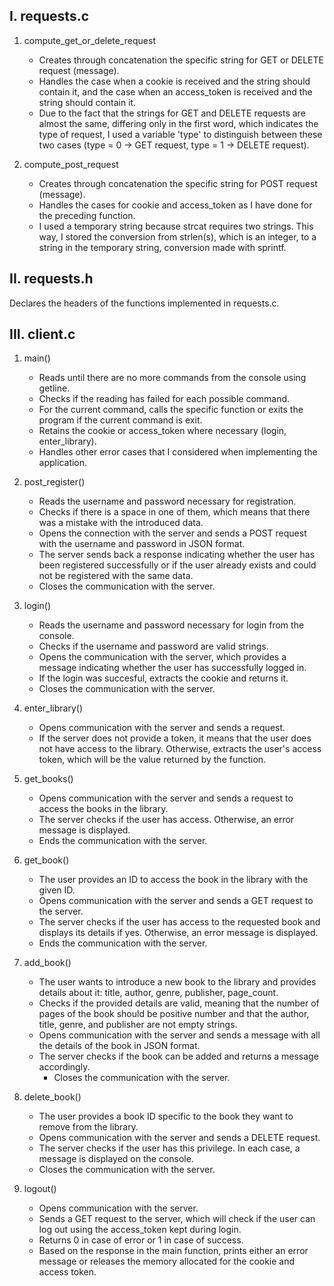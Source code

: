 
I. requests.c
---
1. compute_get_or_delete_request
    - Creates through concatenation the specific string for GET or DELETE request (message).
    - Handles the case when a cookie is received and the string should contain it, and the case when an access_token is received and the string should contain it.
    - Due to the fact that the strings for GET and DELETE requests are almost the same, differing only in the first word, which indicates the type of request, I used a variable 'type' to distinguish between these two cases (type = 0 -> GET request, type = 1 -> DELETE request).

2. compute_post_request
    - Creates through concatenation the specific string for POST request (message).
    - Handles the cases for cookie and access_token as I have done for the preceding function.
    - I used a temporary string because strcat requires two strings. This way, I stored the conversion from strlen(s), which is an integer, to a string in the temporary string, conversion made with sprintf.

II. requests.h
---
    
Declares the headers of the functions implemented in requests.c.


III. client.c
---
1. main()
    - Reads until there are no more commands from the console using getline.
    - Checks if the reading has failed for each possible command.
    - For the current command, calls the specific function or exits the program if the current command is exit.
    - Retains the cookie or access_token where necessary (login, enter_library).
    - Handles other error cases that I considered when implementing the application.

2. post_register()
    - Reads the username and password necessary for registration.
    - Checks if there is a space in one of them, which means that there was a mistake with the introduced data.
    - Opens the connection with the server and sends a POST request with the username and password in JSON format.
    - The server sends back a response indicating whether the user has been registered successfully or if the user already exists and could not be registered with the same data.
    - Closes the communication with the server.

3. login()
    - Reads the username and password necessary for login from the console.
    - Checks if the username and password are valid strings.
    - Opens the communication with the server, which provides a message indicating whether the user has successfully logged in.
    - If the login was succesful, extracts the cookie and returns it.
    - Closes the communication with the server.

4. enter_library()
    - Opens communication with the server and sends a request.
    - If the server does not provide a token, it means that the user does not have access to the library. Otherwise, extracts the user's access token, which will be the value returned by the function.

5. get_books()
    - Opens communication with the server and sends a request to access the books in the library.
    - The server checks if the user has access. Otherwise, an error message is displayed.
    - Ends the communication with the server.

6. get_book()
    - The user provides an ID to access the book in the library with the given ID.
    - Opens communication with the server and sends a GET request to the server.
    - The server checks if the user has access to the requested book and displays its details if yes. Otherwise, an error message is displayed.
    - Ends the communication with the server.

7. add_book()
    - The user wants to introduce a new book to the library and provides details about it: title, author, genre, publisher, page_count.
    - Checks if the provided details are valid, meaning that the number of pages of the book should be positive number and that the author, title, genre, and publisher are not empty strings.
    - Opens communication with the server and sends a message with all the details of the book in JSON format.
    - The server checks if the book can be added and returns a message accordingly.
       - Closes the communication with the server.

8. delete_book()
    - The user provides a book ID specific to the book they want to remove from the library.
    - Opens communication with the server and sends a DELETE request.
    - The server checks if the user has this privilege. In each case, a message is displayed on the console.
    - Closes the communication with the server.

9. logout()
    - Opens communication with the server.
    - Sends a GET request to the server, which will check if the user can log out using the access_token kept during login.
    - Returns 0 in case of error or 1 in case of success.
    - Based on the response in the main function, prints either an error message or releases the memory allocated for the cookie and access token.
